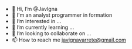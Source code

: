 - 👋 Hi, I’m @JavIgna
- 🤖 I'm  an analyst programmer in formation
- 👀 I’m interested in ...
- 🌱 I’m currently learning ...
- 💞️ I’m looking to collaborate on ...
- 📫 How to reach me javignavarrete@gmail.com

<!---
JavIgna/JavIgna is a ✨ special ✨ repository because its `README.md` (this file) appears on your GitHub profile.
You can click the Preview link to take a look at your changes.
--->
